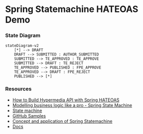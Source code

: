 # Spring Statemachine HATEOAS Demo

### State Diagram

```mermaid
stateDiagram-v2
    [*] --> DRAFT
    DRAFT --> SUBMITTED : AUTHOR_SUBMITTED
    SUBMITTED --> TE_APPROVED : TE_APPROVE
    SUBMITTED --> DRAFT : TE_REJECT
    TE_APPROVED --> PUBLISHED : FPE_APPROVE    
    TE_APPROVED --> DRAFT : FPE_REJECT    
    PUBLISHED --> [*]
```

### Resources

* [How to Build Hypermedia API with Spring HATEOAS](https://grapeup.com/blog/how-to-build-hypermedia-api-with-spring-hateoas/)
* [Modelling business logic like a pro - Spring State Machine](https://www.wiktordyngosz.pl/16-05-2019-ssm/)
* [State machine](https://www.youtube.com/watch?v=M4Aa45Gpc4w)
* [GitHub Samples](https://github.com/spring-projects/spring-hateoas-examples/blob/main/spring-hateoas-and-spring-data-rest/README.adoc)
* [Concept and application of Spring Statemachine](https://programmer.ink/think/concept-and-application-of-spring-statemachine.html)
* [Docs](https://docs.spring.io/spring-statemachine/docs/current/reference/#statemachine-examples-persist)